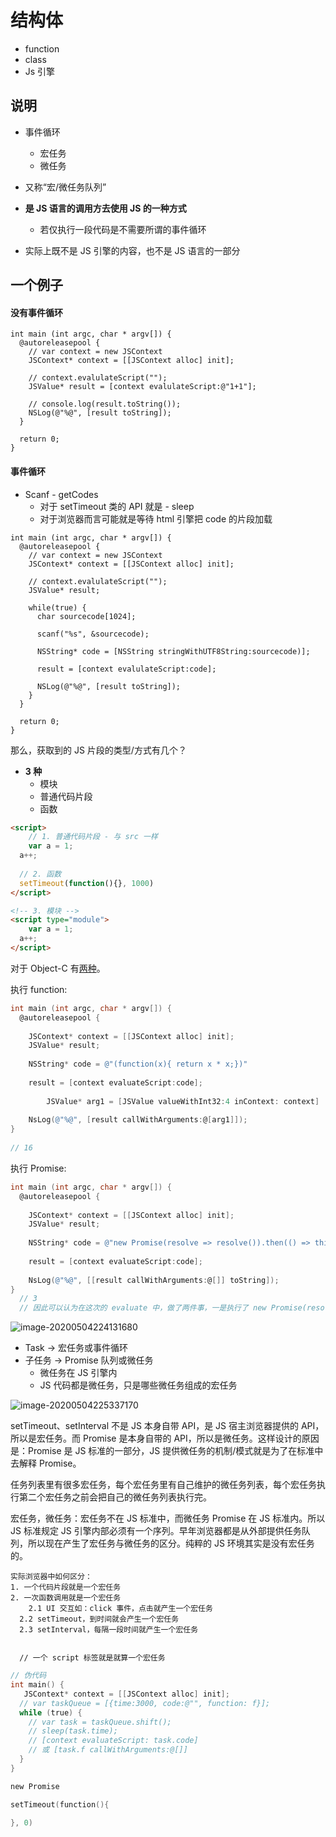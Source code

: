 # 结构体

* function
* class
* Js 引擎

##  说明

* 事件循环

  * 宏任务
  * 微任务

* 又称“宏/微任务队列”

* **是 JS 语言的调用方去使用 JS 的一种方式**

  * 若仅执行一段代码是不需要所谓的事件循环

* 实际上既不是 JS 引擎的内容，也不是 JS 语言的一部分

  

## 一个例子



#### 没有事件循环

```objc
int main (int argc, char * argv[]) {
  @autoreleasepool {
    // var context = new JSContext
    JSContext* context = [[JSContext alloc] init];
      
    // context.evalulateScript("");
    JSValue* result = [context evalulateScript:@"1+1"];
    
    // console.log(result.toString());
    NSLog(@"%@", [result toString]);
  }
  
  return 0;
}
```



#### 事件循环

* Scanf - getCodes
  * 对于 setTimeout 类的 API 就是 - sleep
  * 对于浏览器而言可能就是等待 html 引擎把 code 的片段加载

```objc
int main (int argc, char * argv[]) {
  @autoreleasepool {
    // var context = new JSContext
    JSContext* context = [[JSContext alloc] init];
      
    // context.evalulateScript("");
    JSValue* result;
    
    while(true) {
      char sourcecode[1024];
      
      scanf("%s", &sourcecode);
      
      NSString* code = [NSString stringWithUTF8String:sourcecode)];
      
      result = [context evalulateScript:code];
      
      NSLog(@"%@", [result toString]);
    }
  }
  
  return 0;
}
```



那么，获取到的 JS 片段的类型/方式有几个？

* **3 种**
  * 模块
  * 普通代码片段
  * 函数

```html
<script>
 	// 1. 普通代码片段 - 与 src 一样
	var a = 1;
  a++;
  
  // 2. 函数
  setTimeout(function(){}, 1000)
</script>

<!-- 3. 模块 -->
<script type="module">
	var a = 1;
  a++;
</script>
```

对于 Object-C 有[两种](https://developer.apple.com/documentation/javascriptcore/jscontext)。



执行 function:

```objective-c
int main (int argc, char * argv[]) {
  @autoreleasepool {
   
    JSContext* context = [[JSContext alloc] init];
    JSValue* result;
    
    NSString* code = @"(function(x){ return x * x;})"
      
    result = [context evaluateScript:code];
    
		JSValue* arg1 = [JSValue valueWithInt32:4 inContext: context]
    
    NsLog(@"%@", [result callWithArguments:@[arg1]]);
}
  
// 16
```



执行 Promise:

```objective-c
int main (int argc, char * argv[]) {
  @autoreleasepool {
   
    JSContext* context = [[JSContext alloc] init];
    JSValue* result;
    
    NSString* code = @"new Promise(resolve => resolve()).then(() => this.a = 3), function () { return this.a };";
      
    result = [context evaluateScript:code];
    
    NsLog(@"%@", [[result callWithArguments:@[]] toString]);
}
  // 3
  // 因此可以认为在这次的 evaluate 中，做了两件事，一是执行了 new Promise(resolve => resolve()).then(() => this.a = 3), function () { return this.a };" 代码，二是把 then 里的函数执行了。我们称之为微任务。
```

![image-20200504224131680](https://tva1.sinaimg.cn/large/007S8ZIlgy1gegsrl9p2qj30rg0e6q8c.jpg)

* Task -> 宏任务或事件循环
* 子任务 -> Promise 队列或微任务
  * 微任务在 JS 引擎内
  * JS 代码都是微任务，只是哪些微任务组成的宏任务



![image-20200504225337170](https://tva1.sinaimg.cn/large/007S8ZIlgy1gegt44uyjij30w20esq79.jpg)



setTimeout、setInterval 不是 JS 本身自带 API，是 JS 宿主浏览器提供的 API，所以是宏任务。而 Promise 是本身自带的 API，所以是微任务。这样设计的原因是：Promise 是 JS 标准的一部分，JS 提供微任务的机制/模式就是为了在标准中去解释 Promise。

任务列表里有很多宏任务，每个宏任务里有自己维护的微任务列表，每个宏任务执行第二个宏任务之前会把自己的微任务列表执行完。



宏任务，微任务：宏任务不在 JS 标准中，而微任务 Promise 在 JS 标准内。所以 JS 标准规定 JS 引擎内部必须有一个序列。早年浏览器都是从外部提供任务队列，所以现在产生了宏任务与微任务的区分。纯粹的 JS 环境其实是没有宏任务的。

```
实际浏览器中如何区分：
1. 一个代码片段就是一个宏任务
2. 一次函数调用就是一个宏任务
	2.1 UI 交互如：click 事件，点击就产生一个宏任务
  2.2 setTimeout，到时间就会产生一个宏任务
  2.3 setInterval，每隔一段时间就产生一个宏任务
  
  
  // 一个 script 标签就是就算一个宏任务
```



```objective-c
// 伪代码
int main() {
   JSContext* context = [[JSContext alloc] init];
  // var taskQueue = [{time:3000, code:@"", function: f}];
  while (true) {
   	// var task = taskQueue.shift();
    // sleep(task.time);
    // [context evaluateScript: task.code]
    // 或 [task.f callWithArguments:@[]]
  }
}
```



```objective-c
new Promise

setTimeout(function(){
  
}, 0)
```